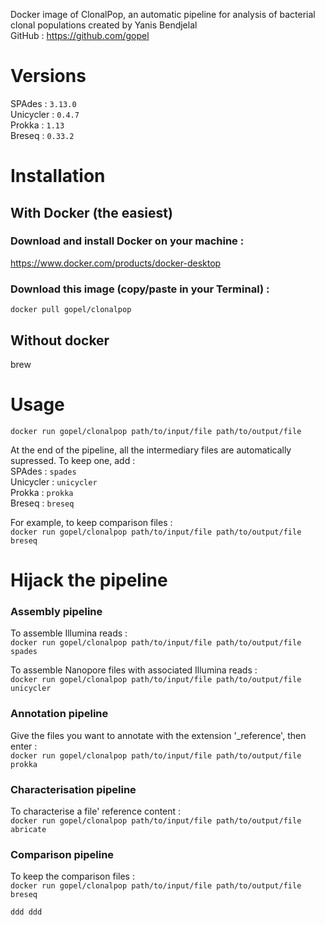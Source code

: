 Docker image of ClonalPop, an automatic pipeline for analysis of bacterial clonal populations created by Yanis Bendjelal  
GitHub :  https://github.com/gopel

# Versions 

SPAdes :  `3.13.0`  
Unicycler : `0.4.7`  
Prokka : `1.13`  
Breseq : `0.33.2`    

# Installation

## With Docker (the easiest) 

### Download and install Docker on your machine :  
https://www.docker.com/products/docker-desktop  

### Download this image (copy/paste in your Terminal) :  
```docker pull gopel/clonalpop```

## Without docker
brew

# Usage 
`docker run gopel/clonalpop path/to/input/file path/to/output/file`   

At the end of the pipeline, all the intermediary files are automatically supressed. To keep one, add :  
SPAdes :  `spades`    
Unicycler : `unicycler`    
Prokka : `prokka`    
Breseq : `breseq`      

For example, to keep comparison files :   
`docker run gopel/clonalpop path/to/input/file path/to/output/file breseq`

# Hijack the pipeline

### Assembly pipeline

To assemble Illumina reads :    
`docker run gopel/clonalpop path/to/input/file path/to/output/file spades`  

To assemble Nanopore files with associated Illumina reads :    
`docker run gopel/clonalpop path/to/input/file path/to/output/file unicycler`  

### Annotation pipeline

Give the files you want to annotate with the extension '_reference', then enter :    
 `docker run gopel/clonalpop path/to/input/file path/to/output/file prokka`

### Characterisation pipeline

To characterise a file' reference content :  
 `docker run gopel/clonalpop path/to/input/file path/to/output/file abricate`

### Comparison pipeline

To keep the comparison files :   
 `docker run gopel/clonalpop path/to/input/file path/to/output/file breseq`
 
 
 ```ddd ddd```

